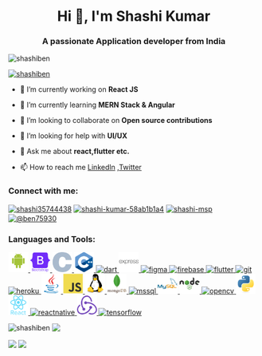 <h1 align="center">Hi 👋, I'm Shashi Kumar</h1>
<h3 align="center">A passionate Application developer from India</h3>

<p align="left"> <img src="https://komarev.com/ghpvc/?username=shashiben&label=Profile%20views&color=0e75b6&style=flat" alt="shashiben" /> </p>

<p align="left"> <a href="https://github.com/ryo-ma/github-profile-trophy"><img src="https://github-profile-trophy.vercel.app/?username=shashiben" alt="shashiben" /></a> </p>

- 🔭 I’m currently working on **React JS**

- 🌱 I’m currently learning **MERN Stack & Angular**

- 👯 I’m looking to collaborate on **Open source contributions**

- 🤝 I’m looking for help with **UI/UX**

- 💬 Ask me about **react,flutter etc.**

- 📫 How to reach me  [Linkedln](https://www.linkedin.com/in/shashi-kumar-58ab1b1a4/) ,[Twitter](https://twitter.com/Shashi35744438)

<h3 align="left">Connect with me:</h3>
<p align="left">
<a href="https://twitter.com/shashi35744438" target="blank"><img align="center" src="https://cdn.jsdelivr.net/npm/simple-icons@3.0.1/icons/twitter.svg" alt="shashi35744438" height="30" width="40" /></a>
<a href="https://linkedin.com/in/shashi-kumar-58ab1b1a4" target="blank"><img align="center" src="https://cdn.jsdelivr.net/npm/simple-icons@3.0.1/icons/linkedin.svg" alt="shashi-kumar-58ab1b1a4" height="30" width="40" /></a>
<a href="https://stackoverflow.com/users/shashi-msp" target="blank"><img align="center" src="https://cdn.jsdelivr.net/npm/simple-icons@3.0.1/icons/stackoverflow.svg" alt="shashi-msp" height="30" width="40" /></a>
<a href="https://medium.com/@ben75930" target="blank"><img align="center" src="https://cdn.jsdelivr.net/npm/simple-icons@3.0.1/icons/medium.svg" alt="@ben75930" height="30" width="40" /></a>
</p>

<h3 align="left">Languages and Tools:</h3>
<p align="left"> <a href="https://developer.android.com" target="_blank"> <img src="https://raw.githubusercontent.com/devicons/devicon/master/icons/android/android-original-wordmark.svg" alt="android" width="40" height="40"/> </a> <a href="https://getbootstrap.com" target="_blank"> <img src="https://raw.githubusercontent.com/devicons/devicon/master/icons/bootstrap/bootstrap-plain-wordmark.svg" alt="bootstrap" width="40" height="40"/> </a> <a href="https://www.cprogramming.com/" target="_blank"> <img src="https://raw.githubusercontent.com/devicons/devicon/master/icons/c/c-original.svg" alt="c" width="40" height="40"/> </a> <a href="https://www.w3schools.com/cpp/" target="_blank"> <img src="https://raw.githubusercontent.com/devicons/devicon/master/icons/cplusplus/cplusplus-original.svg" alt="cplusplus" width="40" height="40"/> </a> <a href="https://dart.dev" target="_blank"> <img src="https://www.vectorlogo.zone/logos/dartlang/dartlang-icon.svg" alt="dart" width="40" height="40"/> </a> <a href="https://expressjs.com" target="_blank"> <img src="https://raw.githubusercontent.com/devicons/devicon/master/icons/express/express-original-wordmark.svg" alt="express" width="40" height="40"/> </a> <a href="https://www.figma.com/" target="_blank"> <img src="https://www.vectorlogo.zone/logos/figma/figma-icon.svg" alt="figma" width="40" height="40"/> </a> <a href="https://firebase.google.com/" target="_blank"> <img src="https://www.vectorlogo.zone/logos/firebase/firebase-icon.svg" alt="firebase" width="40" height="40"/> </a> <a href="https://flutter.dev" target="_blank"> <img src="https://www.vectorlogo.zone/logos/flutterio/flutterio-icon.svg" alt="flutter" width="40" height="40"/> </a> <a href="https://git-scm.com/" target="_blank"> <img src="https://www.vectorlogo.zone/logos/git-scm/git-scm-icon.svg" alt="git" width="40" height="40"/> </a> <a href="https://heroku.com" target="_blank"> <img src="https://www.vectorlogo.zone/logos/heroku/heroku-icon.svg" alt="heroku" width="40" height="40"/> </a> <a href="https://www.java.com" target="_blank"> <img src="https://raw.githubusercontent.com/devicons/devicon/master/icons/java/java-original.svg" alt="java" width="40" height="40"/> </a> <a href="https://developer.mozilla.org/en-US/docs/Web/JavaScript" target="_blank"> <img src="https://raw.githubusercontent.com/devicons/devicon/master/icons/javascript/javascript-original.svg" alt="javascript" width="40" height="40"/> </a> <a href="https://www.linux.org/" target="_blank"> <img src="https://raw.githubusercontent.com/devicons/devicon/master/icons/linux/linux-original.svg" alt="linux" width="40" height="40"/> </a> <a href="https://www.mongodb.com/" target="_blank"> <img src="https://raw.githubusercontent.com/devicons/devicon/master/icons/mongodb/mongodb-original-wordmark.svg" alt="mongodb" width="40" height="40"/> </a> <a href="https://www.microsoft.com/en-us/sql-server" target="_blank"> <img src="https://cdn.worldvectorlogo.com/logos/microsoft-sql-server.svg" alt="mssql" width="40" height="40"/> </a> <a href="https://www.mysql.com/" target="_blank"> <img src="https://raw.githubusercontent.com/devicons/devicon/master/icons/mysql/mysql-original-wordmark.svg" alt="mysql" width="40" height="40"/> </a> <a href="https://nodejs.org" target="_blank"> <img src="https://raw.githubusercontent.com/devicons/devicon/master/icons/nodejs/nodejs-original-wordmark.svg" alt="nodejs" width="40" height="40"/> </a> <a href="https://opencv.org/" target="_blank"> <img src="https://www.vectorlogo.zone/logos/opencv/opencv-icon.svg" alt="opencv" width="40" height="40"/> </a> <a href="https://www.python.org" target="_blank"> <img src="https://raw.githubusercontent.com/devicons/devicon/master/icons/python/python-original.svg" alt="python" width="40" height="40"/> </a> <a href="https://reactjs.org/" target="_blank"> <img src="https://raw.githubusercontent.com/devicons/devicon/master/icons/react/react-original-wordmark.svg" alt="react" width="40" height="40"/> </a> <a href="https://reactnative.dev/" target="_blank"> <img src="https://reactnative.dev/img/header_logo.svg" alt="reactnative" width="40" height="40"/> </a> <a href="https://redux.js.org" target="_blank"> <img src="https://raw.githubusercontent.com/devicons/devicon/master/icons/redux/redux-original.svg" alt="redux" width="40" height="40"/> </a> <a href="https://www.tensorflow.org" target="_blank"> <img src="https://www.vectorlogo.zone/logos/tensorflow/tensorflow-icon.svg" alt="tensorflow" width="40" height="40"/> </a> </p>

<p><img align="left" src="https://github-readme-stats.vercel.app/api/top-langs?username=shashiben&show_icons=true&locale=en&layout=compact&title_color=ffffff&icon_color=bb2acf&text_color=daf7dc&bg_color=151515" alt="shashiben" /></p>

<p>&nbsp;<img src="https://github-readme-stats.vercel.app/api?username=shashiben&&show_icons=true&count_private=true&title_color=ffffff&icon_color=bb2acf&text_color=daf7dc&bg_color=151515">
</p>



<a href="https://wakatime.com"><img src="https://wakatime.com/share/@shashiben/061ce0c0-16c0-4a56-9c56-9849f48338df.png" /></a>
<a href="https://wakatime.com"><img src="https://wakatime.com/share/@shashiben/2f9f0aad-50b3-45b9-9f14-477258f7ae8e.png" /></a>

<!--START_SECTION:waka-->
<!--END_SECTION:waka-->
